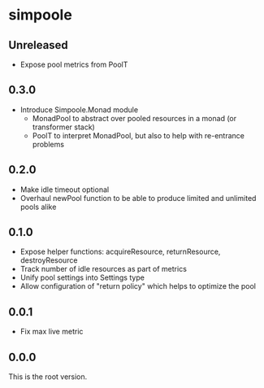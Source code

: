 # simpoole

## Unreleased

* Expose pool metrics from PoolT

## 0.3.0

* Introduce Simpoole.Monad module
  * MonadPool to abstract over pooled resources in a monad (or transformer stack)
  * PoolT to interpret MonadPool, but also to help with re-entrance problems

## 0.2.0

* Make idle timeout optional
* Overhaul newPool function to be able to produce limited and unlimited pools alike

## 0.1.0

* Expose helper functions: acquireResource, returnResource, destroyResource
* Track number of idle resources as part of metrics
* Unify pool settings into Settings type
* Allow configuration of "return policy" which helps to optimize the pool

## 0.0.1

* Fix max live metric

## 0.0.0

This is the root version.
